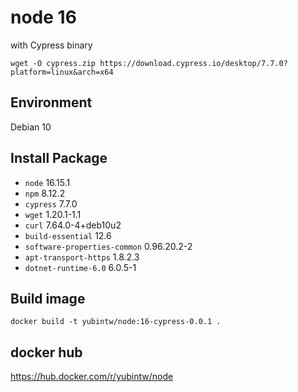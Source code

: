 # node 16

with Cypress binary

```
wget -O cypress.zip https://download.cypress.io/desktop/7.7.0?platform=linux&arch=x64
```

## Environment

Debian 10

## Install Package

- `node` 16.15.1
- `npm` 8.12.2
- `cypress` 7.7.0
- `wget` 1.20.1-1.1
- `curl` 7.64.0-4+deb10u2
- `build-essential` 12.6
- `software-properties-common` 0.96.20.2-2
- `apt-transport-https` 1.8.2.3
- `dotnet-runtime-6.0` 6.0.5-1

## Build image

```
docker build -t yubintw/node:16-cypress-0.0.1 .
```

## docker hub

https://hub.docker.com/r/yubintw/node
